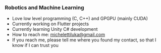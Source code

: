 ### Robotics and Machine Learning
- Love low level programming (C, C++) and GPGPU (mainly CUDA)
- Currently working on Flutter projects
- Currently learning Unity C# development
- How to reach me: michelettiluka@gmail.com
- If you reach me, please tell me where you found my contact, so that I know if I can trust you
<!--<a href="http://mathorgadaorc.ddns.net">
  Site
</a>-->

<!--
**Mathorga/Mathorga** is a ✨ _special_ ✨ repository because its `README.md` (this file) appears on your GitHub profile.

Here are some ideas to get you started:

- 🔭 I’m currently working on ...
- 🌱 I’m currently learning ...
- 👯 I’m looking to collaborate on ...
- 🤔 I’m looking for help with ...
- 💬 Ask me about ...
- 📫 How to reach me: ...
- 😄 Pronouns: ...
- ⚡ Fun fact: ...
-->
